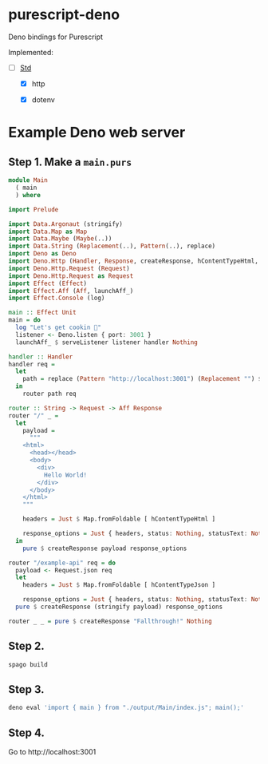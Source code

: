 # purescript-deno

Deno bindings for Purescript

Implemented:
- [ ] [Std](https://deno.land/std@0.144.0)
  - [x] http 
  - [x] dotenv


# Example Deno web server

## Step 1. Make a `main.purs`
```purescript
module Main
  ( main
  ) where

import Prelude

import Data.Argonaut (stringify)
import Data.Map as Map
import Data.Maybe (Maybe(..))
import Data.String (Replacement(..), Pattern(..), replace)
import Deno as Deno
import Deno.Http (Handler, Response, createResponse, hContentTypeHtml, hContentTypeJson, serveListener)
import Deno.Http.Request (Request)
import Deno.Http.Request as Request
import Effect (Effect)
import Effect.Aff (Aff, launchAff_)
import Effect.Console (log)

main :: Effect Unit
main = do
  log "Let's get cookin 🍝"
  listener <- Deno.listen { port: 3001 }
  launchAff_ $ serveListener listener handler Nothing

handler :: Handler
handler req =
  let
    path = replace (Pattern "http://localhost:3001") (Replacement "") $ Request.url req
  in
    router path req

router :: String -> Request -> Aff Response
router "/" _ =
  let
    payload =
      """
    <html>
      <head></head>
      <body>
        <div>
          Hello World!
        </div>
      </body>
    </html>
    """

    headers = Just $ Map.fromFoldable [ hContentTypeHtml ]

    response_options = Just { headers, status: Nothing, statusText: Nothing }
  in
    pure $ createResponse payload response_options

router "/example-api" req = do
  payload <- Request.json req
  let
    headers = Just $ Map.fromFoldable [ hContentTypeJson ]

    response_options = Just { headers, status: Nothing, statusText: Nothing }
  pure $ createResponse (stringify payload) response_options

router _ _ = pure $ createResponse "Fallthrough!" Nothing


```

## Step 2.
```sh
spago build
```

## Step 3.
```sh
deno eval 'import { main } from "./output/Main/index.js"; main();'
```

## Step 4.
Go to http://localhost:3001
